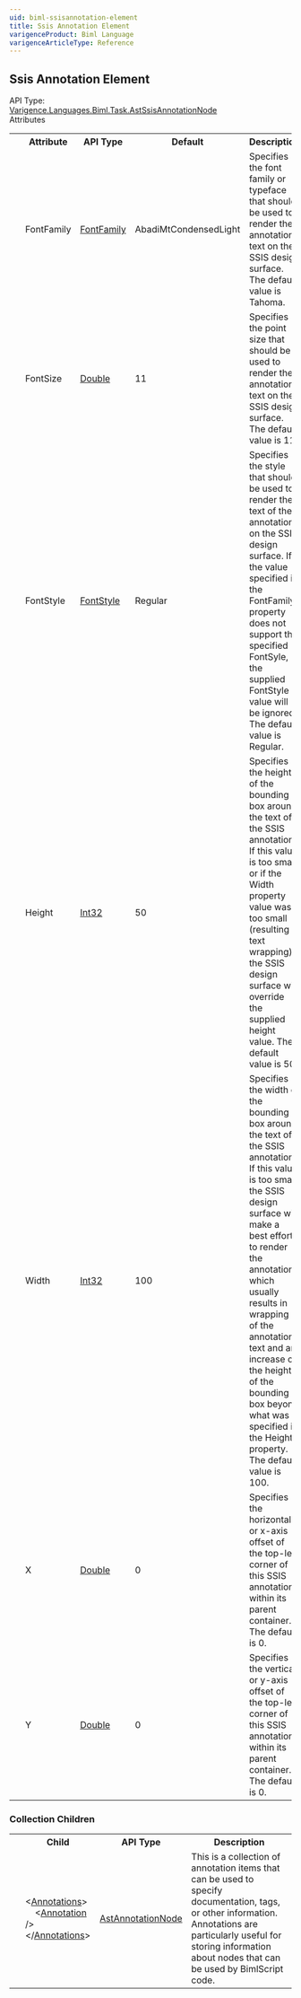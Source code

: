```yaml
---
uid: biml-ssisannotation-element
title: Ssis Annotation Element
varigenceProduct: Biml Language
varigenceArticleType: Reference
---
```

## Ssis Annotation Element<div class="AssemblyInfoGroup"><div class="CrossReferenceGroup"><div class="CrossReferenceHeader">API Type:</div><div class="CrossReferenceValue"><a href="../api-reference/Varigence.Languages.Biml.Task.AstSsisAnnotationNode.html">Varigence.Languages.Biml.Task.AstSsisAnnotationNode</a></div></div></div><div class="AttributeGroup"><div class="AttributeGroupHeader">Attributes</div><table id="AttributeList" class="AttributeList"><tbody><tr><th class="AttributeIconColumnHeader">&nbsp;</th><th class="AttributeNameColumnHeader">Attribute</th><th class="AttributeTypeColumnHeader">API Type</th><th class="AttributeDefaultColumnHeader">Default</th><th class="AttributeSummaryColumnHeader">Description</th></tr><tr class="ad0"><td align="center" class="AttributeIcon"><img title="" src="attribute.png"></td><td class="AttributeName">FontFamily</td><td class="AttributeType"><a href="../api-reference/Varigence.Languages.Biml.Layout.FontFamily.html">FontFamily</a></td><td class="AttributeDefault">AbadiMtCondensedLight</td><td class="AttributeSummary"><div class ="SummaryItem">Specifies the font family or typeface that should be used to render the annotation text on the SSIS design surface. The default value is Tahoma.</div></td></tr><tr class="ad1"><td align="center" class="AttributeIcon"><img title="" src="attribute.png"></td><td class="AttributeName">FontSize</td><td class="AttributeType"><a href="https://msdn.microsoft.com/en-us/library/System.Double.aspx">Double</a></td><td class="AttributeDefault">11</td><td class="AttributeSummary"><div class ="SummaryItem">Specifies the point size that should be used to render the annotation text on the SSIS design surface. The default value is 11.</div></td></tr><tr class="ad0"><td align="center" class="AttributeIcon"><img title="" src="attribute.png"></td><td class="AttributeName">FontStyle</td><td class="AttributeType"><a href="../api-reference/Varigence.Languages.Biml.Layout.FontStyle.html">FontStyle</a></td><td class="AttributeDefault">Regular</td><td class="AttributeSummary"><div class ="SummaryItem">Specifies the style that should be used to render the text of the annotation on the SSIS design surface. If the value specified in the FontFamily property does not support the specified FontSyle, the supplied FontStyle value will be ignored. The default value is Regular.</div></td></tr><tr class="ad1"><td align="center" class="AttributeIcon"><img title="" src="attribute.png"></td><td class="AttributeName">Height</td><td class="AttributeType"><a href="https://msdn.microsoft.com/en-us/library/System.Int32.aspx">Int32</a></td><td class="AttributeDefault">50</td><td class="AttributeSummary"><div class ="SummaryItem">Specifies the height of the bounding box around the text of the SSIS annotation. If this value is too small or if the Width property value was too small (resulting in text wrapping), the SSIS design surface will override the supplied height value. The default value is 50.</div></td></tr><tr class="ad0"><td align="center" class="AttributeIcon"><img title="" src="attribute.png"></td><td class="AttributeName">Width</td><td class="AttributeType"><a href="https://msdn.microsoft.com/en-us/library/System.Int32.aspx">Int32</a></td><td class="AttributeDefault">100</td><td class="AttributeSummary"><div class ="SummaryItem">Specifies the width of the bounding box around the text of the SSIS annotation. If this value is too small, the SSIS design surface will make a best effort to render the annotation, which usually results in wrapping of the annotation text and an increase of the height of the bounding box beyond what was specified in the Height property. The default value is 100.</div></td></tr><tr class="ad1"><td align="center" class="AttributeIcon"><img title="" src="attribute.png"></td><td class="AttributeName">X</td><td class="AttributeType"><a href="https://msdn.microsoft.com/en-us/library/System.Double.aspx">Double</a></td><td class="AttributeDefault">0</td><td class="AttributeSummary"><div class ="SummaryItem">Specifies the horizontal or x-axis offset of the top-left corner of this SSIS annotation within its parent container. The default is 0.</div></td></tr><tr class="ad0"><td align="center" class="AttributeIcon"><img title="" src="attribute.png"></td><td class="AttributeName">Y</td><td class="AttributeType"><a href="https://msdn.microsoft.com/en-us/library/System.Double.aspx">Double</a></td><td class="AttributeDefault">0</td><td class="AttributeSummary"><div class ="SummaryItem">Specifies the vertical or y-axis offset of the top-left corner of this SSIS annotation within its parent container. The default is 0.</div></td></tr></tbody></table></div><div class="ChildGroup">### Collection Children<table id="ChildList" class="ChildList"><tbody><tr><th class="ChildIconColumnHeader">&nbsp;</th><th class="ChildNameColumnHeader">Child</th><th class="ChildTypeColumnHeader">API Type</th><th class="ChildSummaryColumnHeader">Description</th></tr><tr class="cd0"><td align="center" class="ChildIcon"><img title="" src="collectionChild.png"><div class="RequiredIcon" title="Required Child"></div><td class="ChildName"><span class="punc">&lt;</span><a href=Varigence.Languages.Biml.AstNode_Annotations.html">Annotations</a><span class="punc">&gt;</span><br />&nbsp;&nbsp;&nbsp;&nbsp;<span class="punc">&lt;</span><a href=Varigence.Languages.Biml.AstAnnotationNode.html">Annotation</a> <span class="punc">/&gt;</span><br /><span class="punc">&lt;/</span><a href=Varigence.Languages.Biml.AstNode_Annotations.html">Annotations</a><span class="punc">&gt;</span></td><td class="ChildType"><a href="../api-reference/Varigence.Languages.Biml.AstAnnotationNode.html">AstAnnotationNode</a></td><td class="ChildSummary"><div class ="SummaryItem">This is a collection of annotation items that can be used to specify documentation, tags, or other information.  Annotations are particularly useful for storing information about nodes that can be used by BimlScript code.</div></td></tr></tbody></table></div>